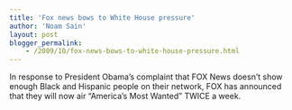 ```yaml
---
title: 'Fox news bows to White House pressure'
author: 'Noam Sain'
layout: post
blogger_permalink:
    - /2009/10/fox-news-bows-to-white-house-pressure.html
---
```


In response to President Obama’s complaint that FOX News doesn’t show enough Black and Hispanic people on their network, FOX has announced that they will now air “America’s Most Wanted” TWICE a week.